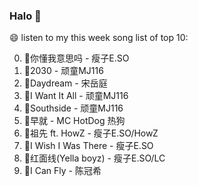 

### Halo 👋

😄 listen to my this week song list of top 10:

0. 🌈你懂我意思吗 - 瘦子E.SO
1. 🌈2030 - 顽童MJ116
2. 🌈Daydream - 宋岳庭
3. 🌈I Want It All - 顽童MJ116
4. 🌈Southside - 顽童MJ116
5. 🌈早就 - MC HotDog 热狗
6. 🌈祖先 ft. HowZ - 瘦子E.SO/HowZ
7. 🌈I Wish I Was There - 瘦子E.SO
8. 🌈红面线(Yella boyz) - 瘦子E.SO/LC
9. 🌈I Can Fly - 陈冠希

